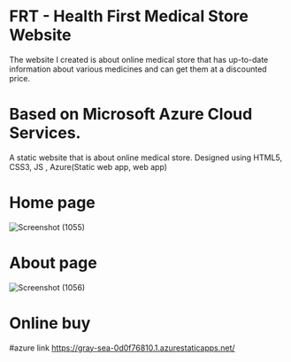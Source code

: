 # FRT - Health First Medical Store Website 
The website I created is about online medical store that has up-to-date information about various medicines and can get them at a discounted price.

# Based on Microsoft Azure Cloud Services.

A static website that is about online medical store.
Designed using HTML5, CSS3, JS , Azure(Static web app, web app)

# Home page
![Screenshot (1055)](https://user-images.githubusercontent.com/84828933/174812516-f42347ce-9591-4999-a2c5-00325f44ea4b.png)

# About page
![Screenshot (1056)](https://user-images.githubusercontent.com/84828933/174814122-374f359f-593b-41b2-a731-026d76d18399.png)

# Online buy

#azure link 
https://gray-sea-0d0f76810.1.azurestaticapps.net/
